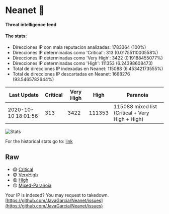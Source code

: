 # Neanet :hocho:
#### Threat intelligence feed
#### The stats:

- Direcciones IP con mala reputacion analizadas: 1783364 (100%)
- Direcciones IP determinadas como 'Critical':  313 (0.0175511000558%)
- Direcciones IP determinadas como 'Very High':  3422 (0.19188455077%)
- Direcciones IP determinadas como 'High':  111353 (6.24398608473)
- Total de direcciones IP indexadas en Neanet:  115088 (6.45342173555%)
- Total de direcciones IP descartadas en Neanet:  1668276 (93.5465782644%)

| Last Update | Critical | Very High | High | Paranoia |
| --- | --- | --- | --- | --- |
| 2020-10-10 18:01:56 | 313 | 3422 | 111353 | 115088 mixed list (Critical + Very High + High)|

![Stats](https://docs.google.com/spreadsheets/d/e/2PACX-1vSnaNMIXVabIpDJjufMlzH7poXnshF3mgd8Is1g9ytUEzVsP5my4Trn8f-xkoLLQ38xpL3HtmUexLo6/pubchart?oid=501124687&format=image)

For the historical stats go to: [link](/stats.csv)
## Raw
- :scream: [Critical](https://raw.githubusercontent.com/JavaGarcia/Neanet/master/blacklists/neanet_critical.txt)
- :fearful: [VeryHigh](https://raw.githubusercontent.com/JavaGarcia/Neanet/master/blacklists/neanet_veryHigh.txtt)
- :frowning: [High](https://raw.githubusercontent.com/JavaGarcia/Neanet/master/blacklists/neanet_high.txt)
- :dizzy_face: [Mixed-Paranoia](https://raw.githubusercontent.com/JavaGarcia/Neanet/master/blacklists/neanet_all.txt)


Your IP is indexed? You may request to takedown. [https://github.com/JavaGarcia/Neanet/issues](https://github.com/JavaGarcia/Neanet/issues)





































































































































































































































































































































































































































































































































































































































































































































































































































































































































































































































































































































































































































































































































































